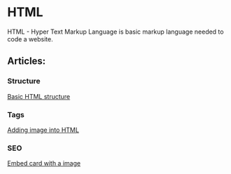 # HTML
HTML - Hyper Text Markup Language is basic markup language needed to code a website.

## Articles:

### Structure
[Basic HTML structure](/html/fundementals/structure.html)

### Tags
[Adding image into HTML](/html/tags/image.html)

### SEO
[Embed card with a image](/html/seo/embedcard.html)

